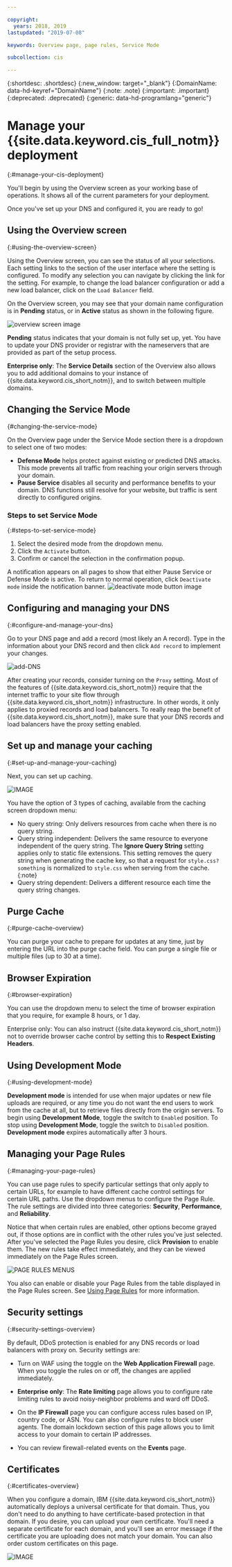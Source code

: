 ```yaml
---

copyright:
  years: 2018, 2019
lastupdated: "2019-07-08"

keywords: Overview page, page rules, Service Mode

subcollection: cis

---
```


{:shortdesc: .shortdesc}
{:new_window: target="_blank"}
{:DomainName: data-hd-keyref="DomainName"}
{:note: .note}
{:important: .important}
{:deprecated: .deprecated}
{:generic: data-hd-programlang="generic"}

# Manage your {{site.data.keyword.cis_full_notm}} deployment
{:#manage-your-cis-deployment}

You'll begin by using the Overview screen as your working base of operations. It shows all of the current parameters for your deployment.

Once you've set up your DNS and configured it, you are ready to go!

## Using the Overview screen
{:#using-the-overview-screen}

Using  the Overview screen, you can see the status of all your selections. Each setting links to the section of the user interface where the setting is configured. To modify any selection you can navigate by clicking the link for the setting. For example, to change the load balancer configuration or add a new load balancer, click on the `Load Balancer` field.

On the Overview screen, you may see that your domain name configuration is in **Pending** status, or in **Active** status as shown in the following figure.


![overview screen image](images/overview-screen-configuration-summary.jpg)

**Pending** status indicates that your domain is not fully set up, yet. You have to update your DNS provider or registrar with the nameservers that are provided as part of the setup process.

**Enterprise only**: The **Service Details** section of the Overview also allows you to add additional domains to your instance of {{site.data.keyword.cis_short_notm}}, and to switch between multiple domains.

## Changing the Service Mode
{#changing-the-service-mode}

On the Overview page under the Service Mode section there is a dropdown to select one of two modes:

* **Defense Mode** helps protect against existing or predicted DNS attacks. This mode prevents all traffic from reaching your origin servers through your domain.
* **Pause Service** disables all security and performance benefits to your domain. DNS functions still resolve for your website, but traffic is sent directly to configured origins. 

### Steps to set Service Mode
{:#steps-to-set-service-mode}

1. Select the desired mode from the dropdown menu.
1. Click the `Activate` button.
1. Confirm or cancel the selection in the confirmation popup.

A notification appears on all pages to show that either Pause Service or Defense Mode is active.
To return to normal operation, click `Deactivate mode` inside the notification banner.
![deactivate mode button image](images/deactivate-mode.png)


## Configuring and managing your DNS
{:#configure-and-manage-your-dns}

Go to your DNS page and add a record (most likely an A record). Type in the information about your DNS record and then click `Add record` to implement your changes.

![add-DNS](images/dns/create-a-type-record.png)

After creating your records, consider turning on the `Proxy` setting. Most of the features of {{site.data.keyword.cis_short_notm}} require that the internet traffic to your site flow through {{site.data.keyword.cis_short_notm}} infrastructure. In other words, it only applies to proxied records and load balancers. To really reap the benefit of {{site.data.keyword.cis_short_notm}}, make sure that your DNS records and load balancers have the proxy setting enabled.

## Set up and manage your caching
{:#set-up-and-manage-your-caching}

Next, you can set up caching. 

![IMAGE](images/caching-screen.png)

You have the option of 3 types of caching, available from the caching screen dropdown menu: 

 * No query string: Only delivers resources from cache when there is no query string.
 * Query string independent: Delivers the same resource to everyone independent of the query string. 
   The **Ignore Query String** setting applies only to static file extensions. This setting removes the query string when generating the cache key, so that a request for `style.css?something` is normalized to `style.css` when serving from the cache.
   {:note}
 * Query string dependent: Delivers a different resource each time the query string changes.
  
## Purge Cache
{:#purge-cache-overview}
 
You can purge your cache to prepare for updates at any time, just by entering the URL into the purge cache field. You can purge a single file or multiple files (up to 30 at a time).
 
 ## Browser Expiration
 {:#browser-expiration}
 
You can use the dropdown menu to select the time of browser expiration that you require, for example 8 hours, or 1 day.

Enterprise only: You can also instruct {{site.data.keyword.cis_short_notm}} not to override browser cache control by setting this to **Respect Existing Headers**.
 
 ## Using Development Mode
 {:#using-development-mode}
 
**Development mode** is intended for use when major updates or new file uploads are required, or any time you do not want the end users to work from the cache at all, but to retrieve files directly from the origin servers. To begin using **Development Mode**, toggle the switch to `Enabled` position. To stop using **Development Mode**, toggle the switch to `Disabled` position. **Development mode** expires automatically after 3 hours. 

## Managing your Page Rules
{:#managing-your-page-rules}
 
You can use page rules to specify particular settings that only apply to certain URLs, for example to have different cache control settings for certain URL paths. Use the dropdown menus to configure the Page Rule. The rule settings are divided into three categories: **Security**, **Performance**, and **Reliability**.

Notice that when certain rules are enabled, other options become grayed out, if those options are in conflict with the other rules you've just selected. After you've selected the Page Rules you desire, click **Provision** to enable them. The new rules take effect immediately, and they can be viewed immediately on the Page Rules screen.
 
 ![PAGE RULES MENUS](images/page-rule-dropdown-settings.png)
 
You also can enable or disable your Page Rules from the table displayed in the Page Rules screen. See [Using Page Rules](/docs/infrastructure/cis?topic=cis-use-page-rules) for more information.
 
 ## Security settings
 {:#security-settings-overview}
 
By default, DDoS protection is enabled for any DNS records or load balancers with proxy on. 
Security settings are: 

* Turn on WAF using the toggle on the **Web Application Firewall** page. When you toggle the rules on or off, the changes are applied immediately.

* **Enterprise only**: The **Rate limiting** page allows you to configure rate limiting rules to avoid noisy-neighbor problems and ward off DDoS.

* On the **IP Firewall** page you can configure access rules based on IP, country code, or ASN. You can also configure rules to block user agents. The domain lockdown section of this page allows you to limit access to your domain to certain IP addresses.

* You can review firewall-related events on the **Events** page.

## Certificates
{:#certificates-overview}

When you configure a domain, IBM {{site.data.keyword.cis_short_notm}} automatically deploys a universal certificate for that domain. Thus, you don't need to do anything to have certificate-based protection in that domain. If you desire, you can upload your own certificate. You'll need a separate certificate for each domain, and you'll see an error message if the certificate you are uploading does not match your domain. You can also order custom certificates on this page. 

![IMAGE](images/certificates-table.png)
 
 
